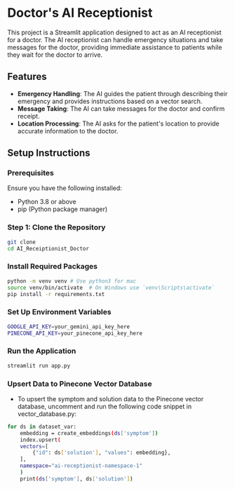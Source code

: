 # Doctor's AI Receptionist

This project is a Streamlit application designed to act as an AI receptionist for a doctor. The AI receptionist can handle emergency situations and take messages for the doctor, providing immediate assistance to patients while they wait for the doctor to arrive.

## Features

- **Emergency Handling**: The AI guides the patient through describing their emergency and provides instructions based on a vector search.
- **Message Taking**: The AI can take messages for the doctor and confirm receipt.
- **Location Processing**: The AI asks for the patient's location to provide accurate information to the doctor.

## Setup Instructions

### Prerequisites

Ensure you have the following installed:

- Python 3.8 or above
- pip (Python package manager)

### Step 1: Clone the Repository

```bash
git clone 
cd AI_Receiptionist_Doctor
```
### Install Required Packages
```bash
python -m venv venv # Use python3 for mac
source venv/bin/activate  # On Windows use `venv\Scripts\activate`
pip install -r requirements.txt
```
### Set Up Environment Variables
```bash
GOOGLE_API_KEY=your_gemini_api_key_here
PINECONE_API_KEY=your_pinecone_api_key_here
```
### Run the Application
```bash
streamlit run app.py
```

### Upsert Data to Pinecone Vector Database
- To upsert the symptom and solution data to the Pinecone vector database, uncomment and run the following code snippet in vector_database.py:
```bash
for ds in dataset_var:
    embedding = create_embeddings(ds['symptom'])
    index.upsert(
    vectors=[
        {"id": ds['solution'], "values": embedding},
    ],
    namespace="ai-receptionist-namespace-1"
    )   
    print(ds['symptom'], ds['solution'])
```



